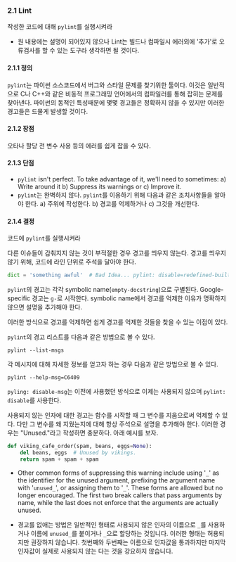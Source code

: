 <a id="s2.1-lint"></a>
<a id="lint"></a>
### 2.1 Lint
작성한 코드에 대해 `pylint`를 실행시켜라

- 원 내용에는 설명이 되어있지 않으나 Lint는 빌드나 컴파일시 에러외에 '추가'로 오류검사를 할 수 있는 도구라 생각하면 될 것이다.

<a id="s2.1.1-definition"></a>
#### 2.1.1 정의
`pylint`는 파이썬 소스코드에서 버그와 스타일 문제를 찾기위한 툴이다.
이것은 일반적으로 C나 C++와 같은 비동적 프로그래밍 언어에서의 컴파일러를 통해 잡히는 문제를 찾아낸다.
파이썬의 동적인 특성때문에 몇몇 경고들은 정확하지 않을 수 있지만 이러한 경고들은 드물게 발생할 것이다.
<a id="s2.1.2-pros"></a>
#### 2.1.2 장점
 오타나 할당 전 변수 사용 등의 에러를 쉽게 잡을 수 있다. 
<a id="s2.1.3-cons"></a>
#### 2.1.3 단점

- `pylint` isn't perfect. To take advantage of it, we'll need to sometimes: a)
Write around it b) Suppress its warnings or c) Improve it.
- `pylint`는 완벽하지 않다. `pylint`를 이용하기 위해 다음과 같은 조치사항들을 알아야 한다.
a) 주위에 작성한다. b) 경고를 억제하거나 c) 그것을 개선한다.
<a id="s2.1.4-decision"></a>
#### 2.1.4 결정
코드에 `pylint`를 실행시켜라



다른 이슈들이 감춰지지 않는 것이 부적절한 경우 경고를 띄우지 않는다.
경고를 띄우지 않기 위해, 코드에 라인 단위로 주석을 달아야 한다.
```python
dict = 'something awful'  # Bad Idea... pylint: disable=redefined-builtin
```

`pylint`의 경고는 각각 symbolic name(`empty-docstring`)으로 구별된다.
Google-specific 경고는 `g-`로 시작한다.
symbolic name에서 경고를 억제한 이유가 명확하지 않으면 설명을 추가해야 한다.

이러한 방식으로 경고를 억제하면 쉽게 경고를 억제한 것들을 찾을 수 있는 이점이 있다.

`pylint`의 경고 리스트를 다음과 같은 방법으로 볼 수 있다.
```shell
pylint --list-msgs
```


각 메시지에 대해 자세한 정보를 얻고자 하는 경우 다음과 같은 방법으로 볼 수 있다.
```shell
pylint --help-msg=C6409
```
`pyling: disable-msg`는 이전에 사용했던 방식으로 이제는 사용되지 않으며 `pylint: disable`를 사용한다.

사용되지 않는 인자에 대한 경고는 함수를 시작할 때 그 변수를 지움으로써 억제할 수 있다.
다만 그 변수를 왜 지웠는지에 대해 항상 주석으로 설명을 추가해야 한다.
이러한 경우는 "Unused."라고 작성하면 충분하다. 아래 예시를 보자.

```python
def viking_cafe_order(spam, beans, eggs=None):
    del beans, eggs  # Unused by vikings.
    return spam + spam + spam
```

- Other common forms of suppressing this warning include using '`_`' as the
identifier for the unused argument, prefixing the argument name with
'`unused_`', or assigning them to '`_`'. These forms are allowed but no longer
encouraged. The first two break callers that pass arguments by name, while the
last does not enforce that the arguments are actually unused.

- 경고를 없애는 방법은 일반적인 형태로 사용되지 않은 인자의 이름으로 `_`를 사용하거나 이름에 `unused_`를 붙이거나 `_`으로 할당하는 것입니다. 이러한 형태는 허용되지만 권장하지 않습니다. 첫번째와 두번째는 이름으로 인자값을 통과하지만 마지막 인자값이 실제로 사용되지 않는 다는 것을 강요하지 않습니다.
